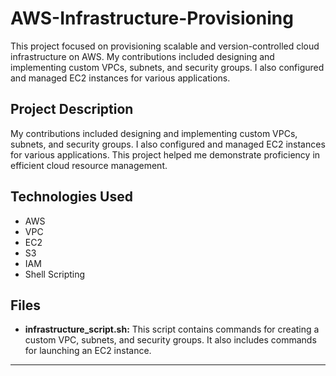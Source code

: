 # AWS-Infrastructure-Provisioning
This project focused on provisioning scalable and version-controlled cloud infrastructure on AWS. My contributions included designing and implementing custom VPCs, subnets, and security groups. I also configured and managed EC2 instances for various applications.

## Project Description
My contributions included designing and implementing custom VPCs, subnets, and security groups. I also configured and managed EC2 instances for various applications. This project helped me demonstrate proficiency in efficient cloud resource management.

## Technologies Used
* AWS
* VPC
* EC2
* S3
* IAM
* Shell Scripting

## Files
* **infrastructure_script.sh:** This script contains commands for creating a custom VPC, subnets, and security groups. It also includes commands for launching an EC2 instance.

---
